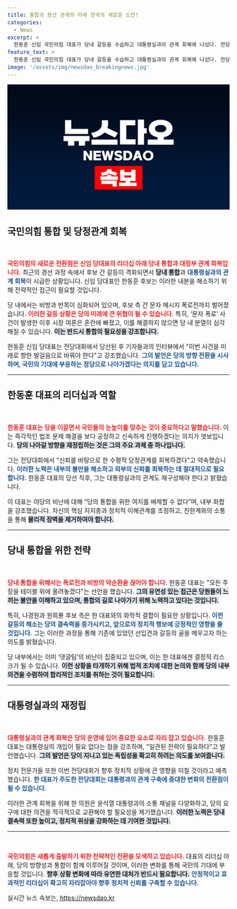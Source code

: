 ```yaml
---
title: 통합과 용산 관계의 미래 한국의 새로운 도전!
categories:
  - News
excerpt: >
  한동훈 신임 국민의힘 대표가 당내 갈등을 수습하고 대통령실과의 관계 회복에 나섰다. 전당대회 성과와 함께 야당의 폭로전에도 맞서며, 당정 관계의 새로운 전환점을 모색하는 그의 행보가 주목받고 있다.
feature_text: >
  한동훈 신임 국민의힘 대표가 당내 갈등을 수습하고 대통령실과의 관계 회복에 나섰다. 전당대회 성과와 함께 야당의 폭로전에도 맞서며, 당정 관계의 새로운 전환점을 모색하는 그의 행보가 주목받고 있다.
image: '/assets/img/newsdao_breakingnews.jpg'
---
```


<p><img src="/assets/img/newsdao_breakingnews.jpg" alt="ontimetimes 속보" /></p>

<h2 data-ke-size="size26">국민의힘 통합 및 당정관계 회복</h2>

<p data-ke-size="size16">&nbsp;</p>

<p><b><span style="color: #ee2323;">국민의힘의 새로운 전환점은 신임 당대표의 리더십 아래 당내 통합과 대정부 관계 회복입니다.</span></b> 최근의 경선 과정 속에서 후보 간 갈등이 격화되면서 <b><span style="background-color: #21538527;">당내 통합</span></b>과 <b><span style="color: #1a5490;">대통령실과의 관계 회복</span></b>이 시급한 상황입니다. 신임 당대표인 한동훈 후보는 이러한 내분을 해소하기 위해 전략적인 접근이 필요할 것입니다. </p>

<p>당 내에서는 비방과 반목이 심화되어 있으며, 후보 측 간 문자 메시지 폭로전까지 벌어졌습니다. <b><span style="color: #ee2323;">이러한 갈등 상황은 당의 미래에 큰 위협이 될 수 있습니다.</span></b> 특히, ‘문자 폭로’ 사건이 발생한 이후 시장 여론은 혼란에 빠졌고, 이를 해결하지 않으면 당 내 분열이 심각해질 수 있습니다. <b><span style="background-color: #21538527;">이는 반드시 통합의 필요성을 강조합니다.</span></b></p>

<p>한동훈 신임 당대표는 전당대회에서 당선된 후 기자들과의 인터뷰에서 "이번 사건을 미래로 향한 발걸음으로 바꿔야 한다"고 강조했습니다. <b><span style="color: #1a5490;">그의 발언은 당의 방향 전환을 시사하며, 국민의 기대에 부응하는 정당으로 나아가겠다는 의지를 담고 있습니다.</span></b></p>

<hr>

<h2 data-ke-size="size26">한동훈 대표의 리더십과 역할</h2>

<p data-ke-size="size16">&nbsp;</p>

<p><b><span style="color: #ee2323;">한동훈 대표는 당을 이끌면서 국민들의 눈높이를 맞추는 것이 중요하다고 말했습니다.</span></b> 이는 즉각적인 법조 문제 해결을 보다 공정하고 신속하게 진행하겠다는 의지가 엿보입니다. <b><span style="background-color: #21538527;">당의 나아갈 방향을 재정립하는 것은 그의 주요 과제 중 하나입니다.</span></b></p>

<p>그는 전당대회에서 "신뢰를 바탕으로 한 수평적 당정관계를 회복하겠다"고 약속했습니다. <b><span style="color: #1a5490;">이러한 노력은 내부의 불만을 해소하고 외부의 신뢰를 회복하는 데 절대적으로 필요합니다.</span></b> 한동훈 대표의 당선 직후, 그는 대통령실과의 관계도 재구성해야 한다고 밝혔습니다. </p>

<p>이 대표는 야당의 비난에 대해 “당의 통합을 위한 여지를 배제할 수 없다”며, 내부 화합을 강조했습니다. 자신의 핵심 지지층과 정치적 이해관계를 조정하고, 친한계와의 소통을 통해 <b><span style="background-color: #21538527;">물리적 장벽을 제거하여야 합니다.</span></b></p>

<hr>

<h2 data-ke-size="size26">당내 통합을 위한 전략</h2>

<p data-ke-size="size16">&nbsp;</p>

<p><b><span style="color: #ee2323;">당내 통합을 위해서는 폭로전과 비방의 악순환을 끊어야 합니다.</span></b> 한동훈 대표는 "모든 주장을 테이블 위에 올려놓겠다"는 선언을 했습니다. <b><span style="background-color: #21538527;">그의 유연성 있는 접근은 당원들이 느끼는 불안을 이해하고 있으며, 통합의 길로 나아가기 위해 노력하고 있다는 것입니다.</span></b></p>

<p>특히, 나경원과 원희룡 후보 측은 한 대표와의 화학적 결합이 필요한 상황입니다. <b><span style="color: #1a5490;">이런 갈등의 해소는 당의 결속력을 증가시키고, 앞으로의 정치적 행보에 긍정적인 영향을 줄 것입니다.</span></b> 그는 이러한 과정을 통해 기존에 있었던 선입견과 갈등의 골을 메우고자 하는 의도를 밝혔습니다.</p>

<p>당 내부에서는 이미 ‘댓글팀’의 비난이 집중되고 있으며, 이는 한 대표에겐 결정적 리스크가 될 수 있습니다. <b><span style="background-color: #21538527;">이런 상황을 타개하기 위해 법적 조치에 대한 논의와 함께 당의 내부 의견을 수렴하여 합리적인 조치를 취하는 것이 필요합니다.</span></b></p>

<hr>

<h2 data-ke-size="size26">대통령실과의 재정립</h2>

<p data-ke-size="size16">&nbsp;</p>

<p><b><span style="color: #ee2323;">대통령실과의 관계 회복은 당의 운영에 있어 중요한 요소로 자리 잡고 있습니다.</span></b> 한동훈 대표는 대통령실의 개입이 필요 없다는 점을 강조하며, "일관된 전략이 필요하다"고 발언했습니다. <b><span style="background-color: #21538527;">그의 발언은 당이 지니고 있는 독립성을 확고히 하려는 의도를 보여줍니다.</span></b></p>

<p>정치 전문가들 또한 이번 전당대회가 향후 정치적 상황에 큰 영향을 미칠 것이라고 예측했습니다. <b><span style="color: #1a5490;">한 대표가 주도한 전당대회는 대통령과의 관계 구축에 중대한 변화의 전환점이 될 수 있습니다.</span></b> </p>

<p>이러한 관계 회복을 위해 한 의원은 윤석열 대통령과의 소통 채널을 다양화하고, 당의 요구에 대한 의견을 적극적으로 교환해야 할 필요성을 제기했습니다. <b><span style="background-color: #21538527;">이러한 노력은 당내 결속력 또한 높이고, 정치적 위상을 강화하는 데 기여한 것입니다.</span></b></p>

<hr>

<p data-ke-size="size16">&nbsp;</p>

<p><b><span style="color: #ee2323;">국민의힘은 새롭게 출발하기 위한 전략적인 전환을 모색하고 있습니다.</span></b> 대표의 리더십 아래, 당의 방향성과 통합이 함께 이루어질 것이며, 이러한 변화를 통해 국민의 기대에 부응할 것입니다. <b><span style="background-color: #21538527;">향후 상황 변화에 따라 유연한 대처가 반드시 필요합니다.</span></b> <b><span style="color: #1a5490;">안정적이고 효과적인 리더십이 확고히 자리잡아야 향후 정치적 신뢰를 구축할 수 있습니다.</span></b></p>
실시간 뉴스 속보는, <a href="https://newsdao.kr" rel="dofollow">https://newsdao.kr</a>


